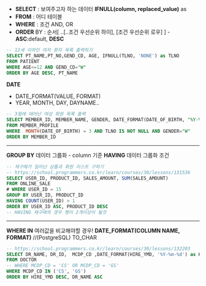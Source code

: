 - **SELECT** : 보여주고자 하는 데이터 **IFNULL(column, replaced_value)** as
- **FROM** : 어디 테이블
- **WHERE** : 조건 AND, OR
- **ORDER** BY : 순서[ ..[..조건 우선순위 하이], [조건 우선순위 로우] ] - **ASC**:default, **DESC**

```sql
-- 12세 이하인 여자 환자 목록 출력하기
SELECT PT_NAME,PT_NO,GEND_CD, AGE, IFNULL(TLNO, 'NONE') as TLNO
FROM PATIENT
WHERE AGE<=12 AND GEND_CD="W"
ORDER BY AGE DESC, PT_NAME
```

**DATE**

- DATE_FORMAT(VALUE, FORMAT)
- YEAR, MONTH, DAY, DAYNAME..

```sql
-- 3월에 태어난 여성 회원 목록 출력
SELECT MEMBER_ID, MEMBER_NAME, GENDER, DATE_FORMAT(DATE_OF_BIRTH, "%Y-%m-%d") as DATE_OF_BIRTH
FROM MEMBER_PROFILE
WHERE  MONTH(DATE_OF_BIRTH) = 3 AND TLNO IS NOT NULL AND GENDER="W"
ORDER BY MEMBER_ID
```

---

**GROUP BY** 데이터 그룹화 - column 기준
**HAVING** 데이터 그룹화 조건

```sql
-- 재구매가 일어난 상품과 회원 리스트 구하기
-- https://school.programmers.co.kr/learn/courses/30/lessons/131536
SELECT USER_ID, PRODUCT_ID, SALES_AMOUNT, SUM(SALES_AMOUNT)
FROM ONLINE_SALE
# WHERE USER_ID = 15
GROUP BY USER_ID, PRODUCT_ID
HAVING COUNT(USER_ID) > 1
ORDER BY USER_ID ASC, PRODUCT_ID DESC
-- HAVING 재구매의 경우 행이 2개이상이 될것
```

---

**WHERE IN** 여러값을 비교해야할 경우!
**DATE_FORMAT(COLUMN NAME, FORMAT)** //(PostgreSQL) TO_CHAR

```sql
-- https://school.programmers.co.kr/learn/courses/30/lessons/132203
SELECT DR_NAME, DR_ID,  MCDP_CD ,DATE_FORMAT(HIRE_YMD, '%Y-%m-%d') as HIRE_YMD
FROM DOCTOR
-- WHERE MCDP_CD = 'CS' OR MCDP_CD = 'GS'
WHERE MCDP_CD IN ('CS', 'GS')
ORDER BY HIRE_YMD DESC, DR_NAME ASC
```
